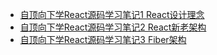 * [自顶向下学React源码学习笔记1 React设计理念](https://github.com/murrrrphy/blog/issues/5#issue-1358919473)
* [自顶向下学React源码学习笔记2 React新老架构](https://github.com/murrrrphy/blog/issues/6#issue-1359655478)
* [自顶向下学React源码学习笔记3 Fiber架构](https://github.com/murrrrphy/blog/issues/7#issue-1359810385)
